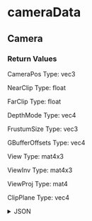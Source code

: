 # cameraData

## Camera


### Return Values

CameraPos
  Type: vec3
  
NearClip
  Type: float
  
FarClip
  Type: float
  
DepthMode
  Type: vec4
  
FrustumSize
  Type: vec3
  
GBufferOffsets
  Type: vec4
  
View
  Type: mat4x3
  
ViewInv
  Type: mat4x3
  
ViewProj
  Type: mat4
  
ClipPlane
  Type: vec4

<details><summary>JSON</summary>

```
{
  "Type": "cameraData",
  "Name": "Camera",
  "Category": 1,
  "InputPins": [],
  "OutputPins": [
    {
      "Id": "CameraPos",
      "Type": "vec3"
    },
    {
      "Id": "NearClip",
      "Type": "float"
    },
    {
      "Id": "FarClip",
      "Type": "float"
    },
    {
      "Id": "DepthMode",
      "Type": "vec4"
    },
    {
      "Id": "FrustumSize",
      "Type": "vec3"
    },
    {
      "Id": "GBufferOffsets",
      "Type": "vec4"
    },
    {
      "Id": "View",
      "Type": "mat4x3"
    },
    {
      "Id": "ViewInv",
      "Type": "mat4x3"
    },
    {
      "Id": "ViewProj",
      "Type": "mat4"
    },
    {
      "Id": "ClipPlane",
      "Type": "vec4"
    }
  ]
}
```

</details>

